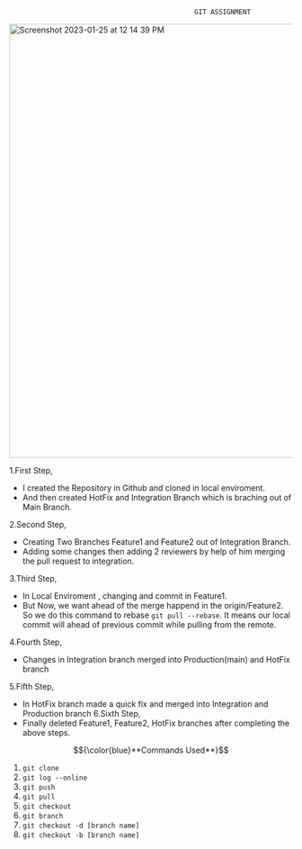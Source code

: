 ```
                                              GIT ASSIGNMENT 
```
<img width="771" alt="Screenshot 2023-01-25 at 12 14 39 PM" src="https://user-images.githubusercontent.com/122472996/214503335-85cfc574-e8e7-4662-885f-854f7b87f8c8.png">

1.First Step,
 - I created the Repository in Github and cloned in local enviroment.
 - And then created HotFix and Integration Branch which is braching out of Main Branch.
 
2.Second Step,
 - Creating Two Branches Feature1 and Feature2 out of Integration Branch.
 - Adding some changes then adding 2 reviewers by help of him merging the pull request to integration.

 
3.Third Step,
  - In Local Enviroment , changing and commit in Feature1.
  - But Now, we want ahead of the merge happend in the origin/Feature2. So we do this command to rebase `git pull --rebase`. It means our local commit will     ahead of previous commit while pulling from the remote.
  
4.Fourth Step,
   -  Changes in Integration branch merged into Production(main) and HotFix branch
 
5.Fifth Step,
   -  In HotFix branch made a quick fix and merged into Integration and Production branch
6.Sixth Step,
   -  Finally deleted Feature1, Feature2, HotFix branches after completing the above steps.
 
$${\color{blue}**Commands Used**}$$	

1. `git clone`
2. `git log --online`
3. `git push`
4. `git pull`
5. `git checkout`
6. `git branch`
7. `git checkout -d [branch name]`
8. `git checkout -b [branch name]`

                                  
  
